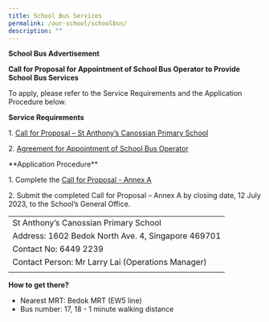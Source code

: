 ```yaml
---
title: School Bus Services
permalink: /our-school/schoolbus/
description: ""
---
```

**School Bus Advertisement**

**Call for Proposal for Appointment of School Bus Operator to Provide School Bus Services**

To apply, please refer to the Service Requirements and the Application Procedure below.

**Service Requirements**

1. [Call for Proposal – St Anthony’s Canossian Primary School](/files/Attachments/call%20for%20proposal%20–%20st%20anthony’s%20canossian%20primary%20school.pdf)

2. [Agreement for Appointment of School Bus Operator](/files/Attachments/agreement%20for%20appointment%20of%20school%20bus%20operator.pdf)

\*\*Application Procedure\*\*

1\. Complete the [Call for Proposal - Annex A](/files/Attachments/attachment%202%20call%20for%20proposal%20-%20annex%20a%20(version%20june%202023)%20-%20sacps%20final.pdf)

2\. Submit the completed Call for Proposal – Annex A by closing date, 12 July 2023, to the School’s General Office.



| |
| -------- |
| St Anthony’s Canossian Primary School |
| Address: 1602 Bedok North Ave. 4, Singapore 469701|
|  Contact No: 6449 2239 |
|  Contact Person: Mr Larry Lai (Operations Manager)  | 
| |

**How to get there?**
* Nearest MRT: Bedok MRT (EW5 line)
* Bus number: 17, 18 - 1 minute walking distance

